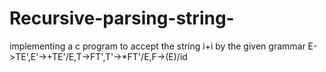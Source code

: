 # Recursive-parsing-string-
implementing a c program to accept the string i+i by the given grammar E->TE',E'->+TE'/E,T->FT',T'->*FT'/E,F->(E)/id
